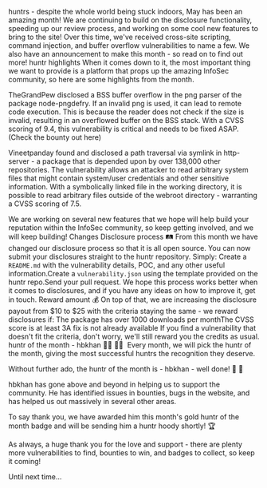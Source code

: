 huntrs - despite the whole world being stuck indoors, May has been an amazing month! We are continuing to build on the disclosure functionality, speeding up our review process, and working on some cool new features to bring to the site! Over this time, we've received cross-site scripting, command injection, and buffer overflow vulnerabilities to name a few. We also have an announcement to make this month - so read on to find out more!
huntr highlights 
When it comes down to it, the most important thing we want to provide is a platform that props up the amazing InfoSec community, so here are some highlights from the month.


TheGrandPew disclosed a BSS buffer overflow in the png parser of the package node-pngdefry. If an invalid png is used, it can lead to remote code execution. This is because the reader does not check if the size is invalid, resulting in an overflowed buffer on the BSS stack. With a CVSS scoring of 9.4, this vulnerability is critical and needs to be fixed ASAP. (Check the bounty out here)


Vineetpanday found and disclosed a path traversal via symlink in http-server - a package that is depended upon by over 138,000 other repositories. The vulnerability allows an attacker to read arbitrary system files that might contain system/user credentials and other sensitive information. With a symbolically linked file in the working directory, it is possible to read arbitrary files outside of the webroot directory - warranting a CVSS scoring of 7.5.


We are working on several new features that we hope will help build your reputation within the InfoSec community, so keep getting involved, and we will keep building!
Changes
Disclosure process 🛤️
From this month we have changed our disclosure process so that it is all open source. You can now submit your disclosures straight to the huntr repository. Simply:
Create a `README.md` with the vulnerability details, POC, and any other useful information.Create a `vulnerability.json` using the template provided on the huntr repo.Send your pull request.
We hope this process works better when it comes to disclosures, and if you have any ideas on how to improve it, get in touch.
Reward amount 💰
On top of that, we are increasing the disclosure payout from $10 to $25 with the criteria staying the same - we reward disclosures if:
The package has over 1000 downloads per monthThe CVSS score is at least 3A fix is not already available
If you find a vulnerability that doesn't fit the criteria, don't worry, we'll still reward you the credits as usual.
huntr of the month - hbkhan 🦸‍♀️ 🦸‍♂️ 
Every month, we will pick the huntr of the month, giving the most successful huntrs the recognition they deserve.


Without further ado, the huntr of the month is - hbkhan - well done! 👏 👏 


hbkhan has gone above and beyond in helping us to support the community. He has identified issues in bounties, bugs in the website, and has helped us out massively in several other areas.


To say thank you, we have awarded him this month's gold huntr of the month badge and will be sending him a huntr hoody shortly! 🏆 


As always, a huge thank you for the love and support - there are plenty more vulnerabilities to find, bounties to win, and badges to collect, so keep it coming! 


Until next time...